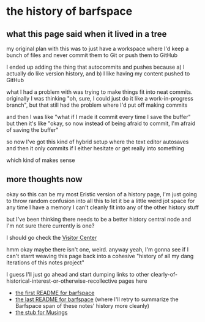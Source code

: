 # the history of barfspace

## what this page said when it lived in a tree

my original plan with this was to just have a workspace where I'd keep a bunch of files and never commit them to Git or push them to GitHub

I ended up adding the thing that autocommits and pushes because a) I actually do like version history, and b) I like having my content pushed to GitHub

what I had a problem with was trying to make things fit into neat commits. originally I was thinking "oh, sure, I could just do it like a work-in-progress branch", but that still had the problem where I'd put off making commits

and then I was like "what if I made it commit every time I save the buffer" but then it's like "okay, so now instead of being afraid to commit, I'm afraid of saving the buffer"

so now I've got this kind of hybrid setup where the text editor autosaves and then it only commits if I either hesitate or get really into something

which kind of makes sense

## more thoughts now

okay so this can be my most Eristic version of a history page, I'm just going to throw random confusion into all this to let it be a little weird jot space for any time I have a memory I can't cleanly fit into any of the other history stuff

but I've been thinking there needs to be a better history central node and I'm not sure there currently is one?

I should go check the [Visitor Center][]

[Visitor Center]: 434dd429-b16d-4924-996f-aaf2ebff29ef.md

hmm okay maybe there isn't one, weird. anyway yeah, I'm gonna see if I can't starrt weaving this page back into a cohesive "history of all my dang iterations of this notes project"

I guess I'll just go ahead and start dumping links to other clearly-of-historical-interest-or-otherwise-recollective pages here

- [the first README for barfspace][BSR1]
- [the last README for barfspace][OBR] (where I'll retry to summarize the Barfspace span of these notes' history more cleanly)
- [the stub for Musings][Musings]

[BSR1]: 3609bb20-cf36-4a07-933c-868066cf1fb1.md
[OBR]: 7f9a66a0-38fc-49e0-8489-270cdd3036ee.md
[Musings]: b3a81329-fbe5-42e6-be3c-5a836c5155e7.md
